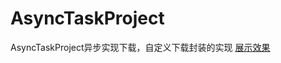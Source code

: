 # AsyncTaskProject
AsyncTaskProject异步实现下载，自定义下载封装的实现
[展示效果](http://images.cnblogs.com/cnblogs_com/dashucoding/1247529/o_QQ%E6%88%AA%E5%9B%BE20180703142643.png)
